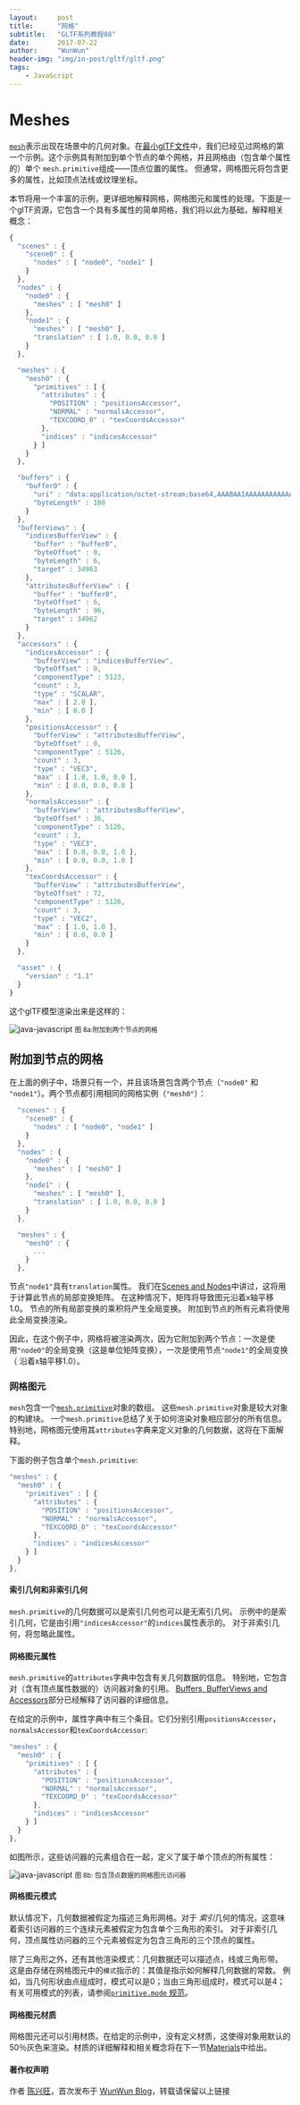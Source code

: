 ```yaml
---
layout:     post
title:      "网格"
subtitle:   "GLTF系列教程08"
date:       2017-07-22
author:     "WunWun"
header-img: "img/in-post/gltf/gltf.png"
tags:
    - JavaScript
---
```



# Meshes

[`mesh`](https://github.com/KhronosGroup/glTF/tree/master/specification#reference-mesh)表示出现在场景中的几何对象。在[最小glTF文件](gltfTutorial_003_MinimalGltfFile.md)中，我们已经见过网格的第一个示例。这个示例具有附加到单个节点的单个网格，并且网格由（包含单个属性的）单个 `mesh.primitive`组成——顶点位置的属性。 但通常，网格图元将包含更多的属性，比如顶点法线或纹理坐标。

本节将用一个丰富的示例，更详细地解释网格，网格图元和属性的处理。下面是一个glTF资源，它包含一个具有多属性的简单网格，我们将以此为基础，解释相关概念：

```javascript
{
  "scenes" : {
    "scene0" : {
      "nodes" : [ "node0", "node1" ]
    }
  },
  "nodes" : {
    "node0" : {
      "meshes" : [ "mesh0" ]
    },
    "node1" : {
      "meshes" : [ "mesh0" ],
      "translation" : [ 1.0, 0.0, 0.0 ]
    }
  },

  "meshes" : {
    "mesh0" : {
      "primitives" : [ {
        "attributes" : {
          "POSITION" : "positionsAccessor",
          "NORMAL" : "normalsAccessor",
          "TEXCOORD_0" : "texCoordsAccessor"
        },
        "indices" : "indicesAccessor"
      } ]
    }
  },

  "buffers" : {
    "buffer0" : {
      "uri" : "data:application/octet-stream;base64,AAABAAIAAAAAAAAAAAAAAAAAAACAPwAAAAAAAAAAAAAAAAAAgD8AAAAAAAAAAAAAAAAAAIA/AAAAAAAAAAAAAIA/AAAAAAAAAAAAAIA/AAAAAAAAAAAAAIA/AAAAAAAAAAAAAIA/",
      "byteLength" : 108
    }
  },
  "bufferViews" : {
    "indicesBufferView" : {
      "buffer" : "buffer0",
      "byteOffset" : 0,
      "byteLength" : 6,
      "target" : 34963
    },
    "attributesBufferView" : {
      "buffer" : "buffer0",
      "byteOffset" : 6,
      "byteLength" : 96,
      "target" : 34962
    }
  },
  "accessors" : {
    "indicesAccessor" : {
      "bufferView" : "indicesBufferView",
      "byteOffset" : 0,
      "componentType" : 5123,
      "count" : 3,
      "type" : "SCALAR",
      "max" : [ 2.0 ],
      "min" : [ 0.0 ]
    },
    "positionsAccessor" : {
      "bufferView" : "attributesBufferView",
      "byteOffset" : 0,
      "componentType" : 5126,
      "count" : 3,
      "type" : "VEC3",
      "max" : [ 1.0, 1.0, 0.0 ],
      "min" : [ 0.0, 0.0, 0.0 ]
    },
    "normalsAccessor" : {
      "bufferView" : "attributesBufferView",
      "byteOffset" : 36,
      "componentType" : 5126,
      "count" : 3,
      "type" : "VEC3",
      "max" : [ 0.0, 0.0, 1.0 ],
      "min" : [ 0.0, 0.0, 1.0 ]
    },
    "texCoordsAccessor" : {
      "bufferView" : "attributesBufferView",
      "byteOffset" : 72,
      "componentType" : 5126,
      "count" : 3,
      "type" : "VEC2",
      "max" : [ 1.0, 1.0 ],
      "min" : [ 0.0, 0.0 ]
    }
  },

  "asset" : {
    "version" : "1.1"
  }
}
```

这个glTF模型渲染出来是这样的：


![java-javascript](/img/in-post/gltf/simpleMeshes.png)
<small class="img-hint">图 8a:附加到两个节点的网格</small>


## 附加到节点的网格

在上面的例子中，场景只有一个，并且该场景包含两个节点（`"node0"` 和 `"node1"`）。两个节点都引用相同的网格实例（`"mesh0"`）：

```javascript
  "scenes" : {
    "scene0" : {
      "nodes" : [ "node0", "node1" ]
    }
  },
  "nodes" : {
    "node0" : {
      "meshes" : [ "mesh0" ]
    },
    "node1" : {
      "meshes" : [ "mesh0" ],
      "translation" : [ 1.0, 0.0, 0.0 ]
    }
  },

  "meshes" : {
    "mesh0" : {
      ...
    }
  },
```

节点`"node1"`具有`translation`属性。 我们在[Scenes and Nodes](gltfTutorial_004_ScenesNodes.md)中讲过，这将用于计算此节点的局部变换矩阵。 在这种情况下，矩阵将导致图元沿着x轴平移1.0。 节点的所有局部变换的乘积将产生全局变换。 附加到节点的所有元素将使用此全局变换渲染。

因此，在这个例子中，网格将被渲染两次，因为它附加到两个节点：一次是使用`"node0"`的全局变换（这是单位矩阵变换），一次是使用节点`"node1"`的全局变换（ 沿着x轴平移1.0）。


### 网格图元

`mesh`包含一个[`mesh.primitive`](https://github.com/KhronosGroup/glTF/tree/master/specification#reference-mesh.primitive)对象的数组。 这些`mesh.primitive`对象是较大对象的构建块。 一个`mesh.primitive`总结了关于如何渲染对象相应部分的所有信息。 特别地，网格图元使用其`attributes`字典来定义对象的几何数据，这将在下面解释。

下面的例子包含单个`mesh.primitive`:

```javascript
"meshes" : {
  "mesh0" : {
    "primitives" : [ {
      "attributes" : {
        "POSITION" : "positionsAccessor",
        "NORMAL" : "normalsAccessor",
        "TEXCOORD_0" : "texCoordsAccessor"
      },
      "indices" : "indicesAccessor"
    } ]
  }
},
```

#### 索引几何和非索引几何

`mesh.primitive`的几何数据可以是索引几何也可以是无索引几何。 示例中的是索引几何，它是由引用`"indicesAccessor"`的`indices`属性表示的。 对于非索引几何，将忽略此属性。


#### 网格图元属性

`mesh.primitive`的`attributes`字典中包含有关几何数据的信息。 特别地，它包含对（含有顶点属性数据的）访问器对象的引用。 [Buffers, BufferViews and Accessors](gltfTutorial_005_BuffersBufferViewsAccessors.md)部分已经解释了访问器的详细信息。

在给定的示例中，属性字典中有三个条目。它们分别引用`positionsAccessor`，`normalsAccessor`和`texCoordsAccessor`:

```javascript
"meshes" : {
  "mesh0" : {
    "primitives" : [ {
      "attributes" : {
        "POSITION" : "positionsAccessor",
        "NORMAL" : "normalsAccessor",
        "TEXCOORD_0" : "texCoordsAccessor"
      },
      "indices" : "indicesAccessor"
    } ]
  }
},
```

如图所示，这些访问器的元素组合在一起，定义了属于单个顶点的所有属性：


![java-javascript](/img/in-post/gltf/meshPrimitiveAttributes.png)
<small class="img-hint">图 8b: 包含顶点数据的网格图元访问器</small>


#### 网格图元模式  

默认情况下，几何数据被假定为描述三角形网格。对于 *索引*几何的情况，这意味着索引访问器的三个连续元素被假定为包含单个三角形的索引。 对于非索引几何，顶点属性访问器的三个元素被假定为包含三角形的三个顶点的属性。

除了三角形之外，还有其他渲染模式：几何数据还可以描述点，线或三角形带。 这是由存储在网格图元中的`模式`指示的：其值是指示如何解释几何数据的常数。 例如，当几何形状由点组成时，模式可以是0；当由三角形组成时，模式可以是4； 有关可用模式的列表，请参阅[`primitive.mode` 规范](https://github.com/KhronosGroup/glTF/tree/master/specification#primitivemode)。

#### 网格图元材质

网格图元还可以引用材质。在给定的示例中，没有定义材质，这使得对象用默认的50％灰色来渲染。材质的详细解释和相关概念将在下一节[Materials](gltfTutorial_009_Materials.md)中给出。

#### 著作权声明
  
作者 [陈兴旺](http://weibo.com/xingwangchan)，首次发布于 [WunWun Blog](http://iwun.github.io/)，转载请保留以上链接

